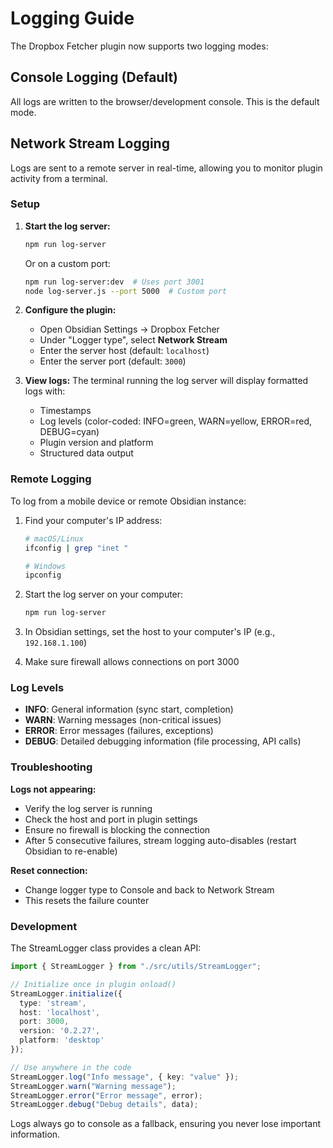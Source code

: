 # Logging Guide

The Dropbox Fetcher plugin now supports two logging modes:

## Console Logging (Default)

All logs are written to the browser/development console. This is the default mode.

## Network Stream Logging

Logs are sent to a remote server in real-time, allowing you to monitor plugin activity from a terminal.

### Setup

1. **Start the log server:**
   ```bash
   npm run log-server
   ```
   Or on a custom port:
   ```bash
   npm run log-server:dev  # Uses port 3001
   node log-server.js --port 5000  # Custom port
   ```

2. **Configure the plugin:**
   - Open Obsidian Settings → Dropbox Fetcher
   - Under "Logger type", select **Network Stream**
   - Enter the server host (default: `localhost`)
   - Enter the server port (default: `3000`)

3. **View logs:**
   The terminal running the log server will display formatted logs with:
   - Timestamps
   - Log levels (color-coded: INFO=green, WARN=yellow, ERROR=red, DEBUG=cyan)
   - Plugin version and platform
   - Structured data output

### Remote Logging

To log from a mobile device or remote Obsidian instance:

1. Find your computer's IP address:
   ```bash
   # macOS/Linux
   ifconfig | grep "inet "

   # Windows
   ipconfig
   ```

2. Start the log server on your computer:
   ```bash
   npm run log-server
   ```

3. In Obsidian settings, set the host to your computer's IP (e.g., `192.168.1.100`)

4. Make sure firewall allows connections on port 3000

### Log Levels

- **INFO**: General information (sync start, completion)
- **WARN**: Warning messages (non-critical issues)
- **ERROR**: Error messages (failures, exceptions)
- **DEBUG**: Detailed debugging information (file processing, API calls)

### Troubleshooting

**Logs not appearing:**
- Verify the log server is running
- Check the host and port in plugin settings
- Ensure no firewall is blocking the connection
- After 5 consecutive failures, stream logging auto-disables (restart Obsidian to re-enable)

**Reset connection:**
- Change logger type to Console and back to Network Stream
- This resets the failure counter

### Development

The StreamLogger class provides a clean API:

```typescript
import { StreamLogger } from "./src/utils/StreamLogger";

// Initialize once in plugin onload()
StreamLogger.initialize({
  type: 'stream',
  host: 'localhost',
  port: 3000,
  version: '0.2.27',
  platform: 'desktop'
});

// Use anywhere in the code
StreamLogger.log("Info message", { key: "value" });
StreamLogger.warn("Warning message");
StreamLogger.error("Error message", error);
StreamLogger.debug("Debug details", data);
```

Logs always go to console as a fallback, ensuring you never lose important information.
